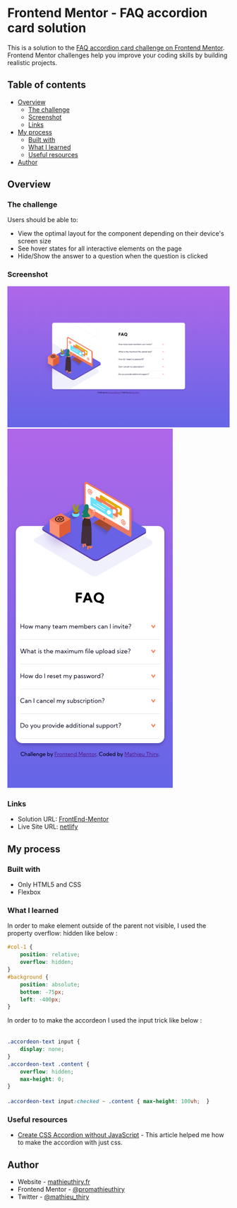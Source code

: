 # Frontend Mentor - FAQ accordion card solution

This is a solution to the [FAQ accordion card challenge on Frontend Mentor](https://www.frontendmentor.io/challenges/faq-accordion-card-XlyjD0Oam). Frontend Mentor challenges help you improve your coding skills by building realistic projects. 

## Table of contents

- [Overview](#overview)
  - [The challenge](#the-challenge)
  - [Screenshot](#screenshot)
  - [Links](#links)
- [My process](#my-process)
  - [Built with](#built-with)
  - [What I learned](#what-i-learned)
  - [Useful resources](#useful-resources)
- [Author](#author)

## Overview

### The challenge

Users should be able to:

- View the optimal layout for the component depending on their device's screen size
- See hover states for all interactive elements on the page
- Hide/Show the answer to a question when the question is clicked

### Screenshot

![Desktop](./images/fm6-faq-accordion-card-main-desktop-preview.png)
![mobile](./images/fm6-faq-accordion-card-main-mobile-preview.png)

### Links

- Solution URL: [FrontEnd-Mentor](https://www.frontendmentor.io/solutions/accordion-using-css-lsankI_9q)
- Live Site URL: [netlify](https://frontend-mentor-promathieuthiry.netlify.app/fm6-faq-accordion-card-main/index.html)

## My process

### Built with

- Only HTML5 and CSS
- Flexbox

### What I learned

In order to make element outside of the parent not visible, I used the property overflow: hidden like below :

```css
#col-1 {
    position: relative;
    overflow: hidden;
}
#background {
    position: absolute;
    bottom: -75px;
    left: -400px;
}
```

In order to to make the accordeon I used the input trick like below :

```css

.accordeon-text input {
    display: none;
}
.accordeon-text .content {
    overflow: hidden;
    max-height: 0;
}

.accordeon-text input:checked ~ .content { max-height: 100vh;  }
```

### Useful resources

- [Create CSS Accordion without JavaScript](https://codeconvey.com/css-accordion-without-javascript/) - This article helped me how to make the accordion with just css.

## Author

- Website - [mathieuthiry.fr](https://mathieuthiry.fr/)
- Frontend Mentor - [@promathieuthiry](https://www.frontendmentor.io/profile/promathieuthiry)
- Twitter - [@mathieu_thiry](https://twitter.com/mathieu_thiry)

